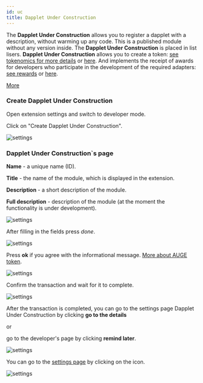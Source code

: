 ```yaml
---
id: uc
title: Dapplet Under Construction
---
```


The **Dapplet Under Construction** allows you to register a dapplet with a description, without warming up any code. This is a published module without any version inside. The **Dapplet Under Construction** is placed in list lisers. **Dapplet Under Construction** allows you to create a token: [see tokenomics for more details](/docs/tokenomics) or [here](/docs/whitepapers/auge-token-usage). And implements the receipt of awards for developers who participate in the development of the required adapters: [see rewards](/docs/rewards) or [here](/docs/whitepapers/motivation-for-adapter-developers).

[More](/docs/whitepapers/dapplet-under-construction)


### Create Dapplet Under Construction

Open extension settings and switch to developer mode.

Click on "Create Dapplet Under Construction".

![settings](/img/uc/uc_01.png)


### Dapplet Under Construction`s page

**Name** - a unique name (ID).

**Title** - the name of the module, which is displayed in the extension.

**Description** - a short description of the module.

**Full description** - description of the module (at the moment the functionality is under development).

![settings](/img/uc/uc_02.png)

After filling in the fields press *done*.

![settings](/img/uc/uc_03.png)

Press **ok** if you agree with the informational message. [More about AUGE token](/docs/whitepapers/auge-token-usage).

![settings](/img/uc/uc_04.png)

Confirm the transaction and wait for it to complete.

![settings](/img/uc/uc_05.png)

After the transaction is completed, you can go to the settings page Dapplet Under Construction by clicking **go to the details**

or

go to the developer's page by clicking **remind later**.

![settings](/img/uc/uc_06.png)

You can go to the [settings page](/docs/settings-module) by clicking on the icon.

![settings](/img/uc/uc_07.png)